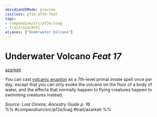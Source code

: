 ```yaml
---
obsidianUIMode: preview
cssclass: pf2e,pf2e-feat
tags:
- compendium/src/pf2e/loag
- trait/azarketi
aliases: ["Underwater Volcano"]
---
```

# Underwater Volcano  *Feat 17*  
[azarketi](../../Rules/traits/azarketi-loag.md)  


You can cast [volcanic eruption](../spells/volcanic-eruption.md) as a 7th-level primal innate spell once per day, except that you can only evoke the volcano on the floor of a body of water, and the effects that normally happen to flying creatures happen to swimming creatures instead.

*Source: Lost Omens: Ancestry Guide p. 16*  
%% #compendium/src/pf2e/loag #trait/azarketi %%